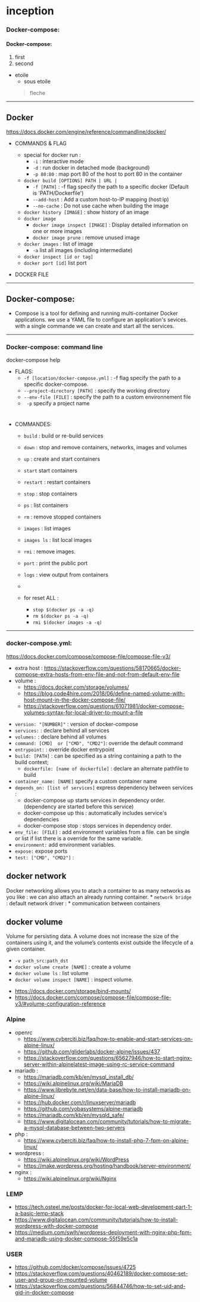 # inception
###   Docker-compose: 
####   Docker-compose: 
1.  first
2.  second

* etoile
    * sous etoile
    > fleche
***
## Docker
https://docs.docker.com/engine/reference/commandline/docker/
* COMMANDS & FLAG
    * special for docker run :
        * `-i` : interactive mode
       * `-d` : run docker in detached mode (background)
       * `-p 80:80` : map port 80 of the host to port 80 in the container
    * ` docker build [OPTIONS] PATH | URL | `
        * `-f [PATH]` : -f flag specify the path to a specific docker (Default is 'PATH/Dockerfile')
        * `--add-host` : Add a custom host-to-IP mapping (host:ip)
        * `--no-cache` : Do not use cache when building the image
    * `docker history [IMAGE]` : show history of an image
    * `docker image`
        * `docker image inspect [IMAGE]` : Display detailed information on one or more images
        * `docker image prune` : remove unused image
    * `docker images` : list of image 
        * `-a` list all images (including intermediate)
    * `docker inspect [id or tag]`
    * `docker port [id]` list port

* DOCKER FILE

***
##   Docker-compose: 

* Compose is a tool for defining and running multi-container Docker applications.
    we use a YAML file to configure an application's sevices.
    with a single commande we can create and start all the services.




***
###   Docker-compose: command line 
docker-compose help
* FLAGS:
    * `-f [location/docker-compose.yml]` : -f flag specify the path to a specific docker-compose.
    *  `--project-directory [PATH]` : specify the working directory
    *   `--env-file [FILE]` : specify the path to a custom environnement file
    * ` -p` specify a project name
    #
* COMMANDES:
    * `build` : build or re-build services
    * `down` : stop and remove containers, networks, images and volumes
    * `up` : create and start containers
    * `start` start containers
    * `restart` : restart containers
    * `stop` : stop containers
    * `ps` : list containers
    * `rm`  : remove stopped containers
    * `images` : list images
    * `images ls` : list local images
    * `rmi` : remove images.
    * `port` : print the public port
    * `logs` : view output from containers
    * 

    * for reset ALL :
        * `stop $(docker ps -a -q)`
        * `rm $(docker ps -a -q)`
        * `rmi $(docker images -a -q)`

***
###  docker-compose.yml:
https://docs.docker.com/compose/compose-file/compose-file-v3/
- extra host : https://stackoverflow.com/questions/58170665/docker-compose-extra-hosts-from-env-file-and-not-from-default-env-file
- volume :
    - https://docs.docker.com/storage/volumes/
    - https://blog.code4hire.com/2018/06/define-named-volume-with-host-mount-in-the-docker-compose-file/
    - https://stackoverflow.com/questions/61071981/docker-compose-volumes-syntax-for-local-driver-to-mount-a-file
* `version: "[NUMBER]"` : version of docker-compose
* `services:` : declare behind all services
* `volumes:` : declare behind all volumes
* `command: [CMD]  or ["CMD", "CMD2"]`: override the default command
* `entrypoint:` : override docker entrypoint
* `build: [PATH]` : can be specified as a string containing a path to the build context;
    * `dockerfile: [name of dockerfile]` : declare an alternate pathfile to build
* `container_name: [NAME]` specify a custom container name
* `depends_on: [list of services]` express dependency between services :
    * docker-compose up starts services in dependency order. (dependency are started before this service)
    * docker-compose up this : automatically includes service's dependencies
    * docker-compose stop : stops services in dependency order.
* `env_file: [FILE]` : add environment variables from a file. can be single or list if list there is a override for the same variable.
* `environment:` add environment variables.
* `expose:` expose ports
* `test: ["CMD", "CMD2"]` :


## docker network
Docker networking allows you to atach a container to as many networks as you like : we can also attach an already running container.
    * `network bridge` : default network driver : 
        * communication between containers

## docker volume
Volume for persisting data. A volume does not increase the size of the containers using it, and the volume’s contents exist outside the lifecycle of a given container.
* `-v path_src:path_dst`
* `docker volume create [NAME]` : create a volume
* `docker volume ls` : list volume
* `docker volume inspect [NAME]` : inspect volume. 
- https://docs.docker.com/storage/bind-mounts/
- https://docs.docker.com/compose/compose-file/compose-file-v3/#volume-configuration-reference

### Alpine

- openrc
    - https://www.cyberciti.biz/faq/how-to-enable-and-start-services-on-alpine-linux/
    - https://github.com/gliderlabs/docker-alpine/issues/437
    - https://stackoverflow.com/questions/65627946/how-to-start-nginx-server-within-alpinelatest-image-using-rc-service-command
- mariadb : 
    - https://mariadb.com/kb/en/mysql_install_db/
    - https://wiki.alpinelinux.org/wiki/MariaDB
    - https://www.librebyte.net/en/data-base/how-to-install-mariadb-on-alpine-linux/
    - https://hub.docker.com/r/linuxserver/mariadb
    - https://github.com/yobasystems/alpine-mariadb
    - https://mariadb.com/kb/en/mysqld_safe/
    - https://www.digitalocean.com/community/tutorials/how-to-migrate-a-mysql-database-between-two-servers
- php : 
    - https://www.cyberciti.biz/faq/how-to-install-php-7-fpm-on-alpine-linux/
- wordpress : 
    - https://wiki.alpinelinux.org/wiki/WordPress
    - https://make.wordpress.org/hosting/handbook/server-environment/
- nginx :
    - https://wiki.alpinelinux.org/wiki/Nginx

### LEMP
- https://tech.osteel.me/posts/docker-for-local-web-development-part-1-a-basic-lemp-stack
- https://www.digitalocean.com/community/tutorials/how-to-install-wordpress-with-docker-compose
- https://medium.com/swlh/wordpress-deployment-with-nginx-php-fpm-and-mariadb-using-docker-compose-55f59e5c1a

### USER
 - https://github.com/docker/compose/issues/4725
 - https://stackoverflow.com/questions/40462189/docker-compose-set-user-and-group-on-mounted-volume
 - https://stackoverflow.com/questions/56844746/how-to-set-uid-and-gid-in-docker-compose